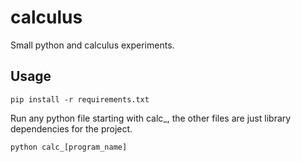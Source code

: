 # calculus
Small python and calculus experiments.

## Usage
```pip install -r requirements.txt```

Run any python file starting with calc_, the other files are just library dependencies for the project.

```python calc_[program_name]```
